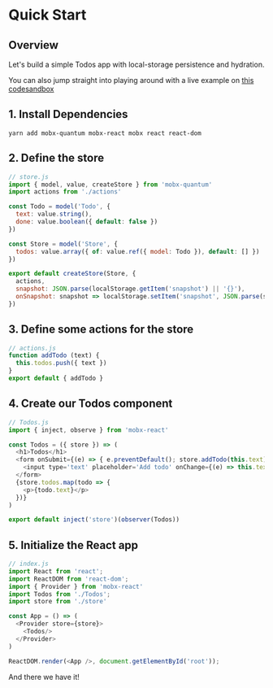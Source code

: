 # Quick Start

## Overview

Let's build a simple Todos app with local-storage persistence and hydration. 

You can also jump straight into playing around with a live example on [this codesandbox](https://codesandbox.io/s/64647p41mk)

## 1. Install Dependencies

`yarn add mobx-quantum mobx-react mobx react react-dom`

## 2. Define the store

```javascript
// store.js
import { model, value, createStore } from 'mobx-quantum'
import actions from './actions'

const Todo = model('Todo', {
  text: value.string(),
  done: value.boolean({ default: false })
})

const Store = model('Store', {
  todos: value.array({ of: value.ref({ model: Todo }), default: [] })
})

export default createStore(Store, {
  actions,
  snapshot: JSON.parse(localStorage.getItem('snapshot') || '{}'),
  onSnapshot: snapshot => localStorage.setItem('snapshot', JSON.parse(snapshot))
})
```

## 3. Define some actions for the store

```javascript
// actions.js
function addTodo (text) {
  this.todos.push({ text })
}
export default { addTodo }
```

## 4. Create our Todos component

```javascript
// Todos.js
import { inject, observe } from 'mobx-react'

const Todos = ({ store }) => (
  <h1>Todos</h1>
  <form onSubmit={(e) => { e.preventDefault(); store.addTodo(this.text) }}>
    <input type='text' placeholder='Add todo' onChange={(e) => this.text = e.target.value}/>
  </form>
  {store.todos.map(todo => {
    <p>{todo.text}</p>
  })}
)

export default inject('store')(observer(Todos))
```

## 5. Initialize the React app

```javascript
// index.js
import React from 'react';
import ReactDOM from 'react-dom';
import { Provider } from 'mobx-react'
import Todos from './Todos';
import store from './store'

const App = () => (
  <Provider store={store}>
    <Todos/>
  </Provider>
)

ReactDOM.render(<App />, document.getElementById('root'));
```

And there we have it!

